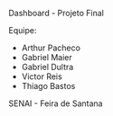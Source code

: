 Dashboard - Projeto Final

Equipe:
- Arthur Pacheco
- Gabriel Maier
- Gabriel Dultra
- Victor Reis
- Thiago Bastos

SENAI - Feira de Santana
